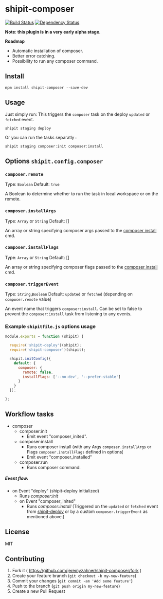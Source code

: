 # shipit-composer

[![Build Status](https://travis-ci.org/jeremyzahner/shipit-composer.svg)](https://travis-ci.org/jeremyzahner/shipit-composer)
[![Dependency Status](https://www.versioneye.com/user/projects/561b8423a193340f320012d7/badge.svg?style=flat)](https://www.versioneye.com/user/projects/561b8423a193340f320012d7)

**Note: this plugin is in a very early alpha stage.**

**Roadmap**

- Automatic installation of composer.
- Better error catching.
- Possibility to run any composer command.


## Install

```
npm install shipit-composer --save-dev
```


## Usage

Just simply run: This triggers the `composer` task on the deploy `updated` or `fetched` event.

```
shipit staging deploy

```

Or you can run the tasks separatly :

```
shipit staging composer:init composer:install

```


## Options `shipit.config.composer`

### `composer.remote`

Type: `Boolean`
Default: `true`

A Boolean to determine whether to run the task in local workspace or on the remote.

### `composer.installArgs`

Type: `Array` or `String`
Default: []

An array or string specifying composer args passed to the [composer install](https://getcomposer.org/doc/03-cli.md) cmd.

### `composer.installFlags`

Type: `Array` or `String`
Default: []

An array or string specifying composer flags passed to the [composer install](https://getcomposer.org/doc/03-cli.md) cmd.

### `composer.triggerEvent`

Type: `String`,`Boolean`
Default: `updated` or `fetched` (depending on `composer.remote` value)

An event name that triggers `composer:install`. Can be set to false to prevent the `composer:install` task from listening to any events.

### Example `shipitfile.js` options usage

```js
module.exports = function (shipit) {

  require('shipit-deploy')(shipit);
  require('shipit-composer')(shipit);

  shipit.initConfig({
    default: {
      composer: {
        remote: false,
        installFlags: ['--no-dev', '--prefer-stable']
      }
    }
  });

};
```


## Workflow tasks

- composer
  - composer:init
      - Emit event "composer_inited".
  - composer:install
    - Runs composer install (with any Args `composer.installArgs` or Flags `composer.installFlags` defined in options)
    - Emit event "composer_installed"
  - composer:run
      - Runs composer command.

##### Event flow:

- on Event "deploy" (shipit-deploy initialized)
  - Runs *composer:init*
  - on Event "composer_inited"
    - Runs *composer:install* (Triggered on the `updated` or `fetched` event from [shipit-deploy](https://github.com/shipitjs/shipit-deploy) or by a custom `composer.triggerEvent` as mentioned above.)


## License

MIT


## Contributing

1. Fork it ( https://github.com/jeremyzahner/shipit-composer/fork )
2. Create your feature branch (`git checkout -b my-new-feature`)
3. Commit your changes (`git commit -am 'Add some feature'`)
4. Push to the branch (`git push origin my-new-feature`)
5. Create a new Pull Request
